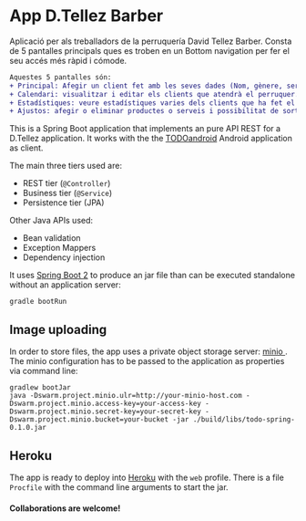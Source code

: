 # App D.Tellez Barber

Aplicació per als treballadors de la perruquería David Tellez Barber.
Consta de 5 pantalles principals ques es troben en un Bottom navigation per fer el seu accés més ràpid i cómode.

```diff
Aquestes 5 pantalles són:
+ Principal: Afegir un client fet amb les seves dades (Nom, gènere, servei prestat i/o productes comprats, preu total, data)
+ Calendari: visualitzar i editar els clients que atendrà el perruquer.
+ Estadístiques: veure estadístiques varies dels clients que ha fet el perruquer al llarg de l'any.
+ Ajustos: afegir o eliminar productes o serveis i possibilitat de sortir de la sessió.
```

This is a Spring Boot application that implements an pure API REST for a D.Tellez application. It works with the the [TODOandroid](https://github.com/neich/TODOAndroid) Android application as client.

The main three tiers used are:

* REST tier (```@Controller```)
* Business tier (```@Service```)
* Persistence tier (JPA)

Other Java APIs used:

* Bean validation
* Exception Mappers
* Dependency injection

It uses [Spring Boot 2](https://spring.io/projects/spring-boot) to produce an jar file than can be executed standalone without an application server:

```
gradle bootRun
```

## Image uploading

In order to store files, the app uses a private object storage server: [minio      ](https://www.minio.io/). The minio configuration has to be passed to the application as properties via command line:

```
gradlew bootJar
java -Dswarm.project.minio.ulr=http://your-minio-host.com -Dswarm.project.minio.access-key=your-access-key -Dswarm.project.minio.secret-key=your-secret-key -Dswarm.project.minio.bucket=your-bucket -jar ./build/libs/todo-spring-0.1.0.jar
```



## Heroku

The app is ready to deploy into [Heroku](http://heroku.com) with the ```web``` profile. There is a file ```Procfile``` with the command line arguments to start the jar.
#### Collaborations are welcome!

